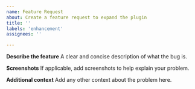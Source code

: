 ```yaml
---
name: Feature Request
about: Create a feature request to expand the plugin
title: ''
labels: 'enhancement'
assignees: ''

---
```


**Describe the feature**
A clear and concise description of what the bug is.

**Screenshots**
If applicable, add screenshots to help explain your problem.

**Additional context**
Add any other context about the problem here.
